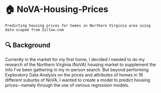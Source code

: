 # 🏠 NoVA-Housing-Prices
```
Predicting housing prices for homes in Northern Virginia area using data scaped from Zillow.com
```
## 🔍 Background
Currently in the market for my first home, I decided I needed to do my research of the Northern Virginia (NoVA) housing market to supplement the info I've been gathering in my in-person search.
But beyond performing Exploratory Data Analysis on the prices and attributes of homes in 16 different suburbs of NoVA, I wanted to create a model to predict housing prices--namely through the use of various regression models.
